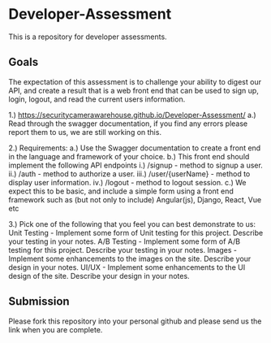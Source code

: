 # Developer-Assessment
This is a repository for developer assessments.

## Goals
The expectation of this assessment is to challenge your ability to digest our API,
and create a result that is a web front end that can be used to sign up, login,
logout, and read the current users information.

1.) https://securitycamerawarehouse.github.io/Developer-Assessment/
  a.) Read through the swagger documentation, if you find any errors please report
  them to us, we are still working on this.

2.) Requirements:
  a.) Use the Swagger documentation to create a front end in the language
    and framework of your choice.
  b.) This front end should implement the following API endpoints
    i.)   /signup - method to signup a user.
    ii.)  /auth -  method to authorize a user.
    iii.) /user/{userName} - method to display user information.
    iv.)  /logout - method to logout session.
  c.) We expect this to be basic, and include a simple form using a front end
  framework such as (but not only to include) Angular(js), Django, React, Vue etc

3.) Pick one of the following that you feel you can best demonstrate to us:
    Unit Testing - Implement some form of Unit testing for this project. Describe your testing in your notes.
    A/B Testing - Implement some form of A/B testing for this project.  Describe your testing in your notes.
    Images - Implement some enhancements to the images on the site.  Describe your design in your notes.
    UI/UX - Implement some enhancements to the UI design of the site.  Describe your design in your notes.

## Submission
Please fork this repository into your personal github and please send us the link when you are complete.
